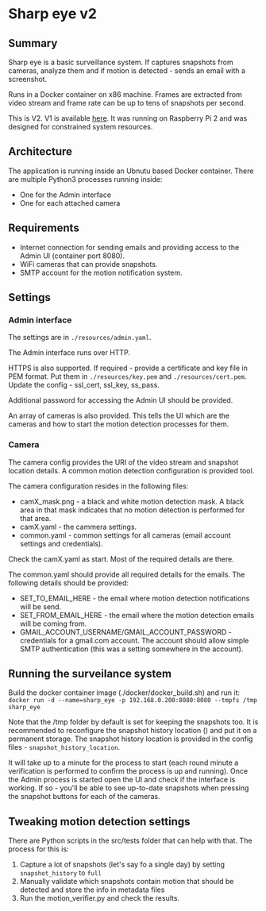 # Sharp eye v2

## Summary

Sharp eye is a basic surveillance system. If captures snapshots from cameras, analyze them and if motion is detected - sends an email with a screenshot.

Runs in a Docker container on x86 machine. Frames are extracted from video stream and frame rate can be up to tens of snapshots per second.

This is V2. V1 is available [here](github.com/funnybrum/sharp_eye). It was running on Raspberry Pi 2 and was designed for constrained system resources.

## Architecture
The application is running inside an Ubnutu based Docker container. There are multiple Python3 processes running inside:

* One for the Admin interface
* One for each attached camera

## Requirements
* Internet connection for sending emails and providing access to the Admin UI (container port 8080).
* WiFi cameras that can provide snapshots.
* SMTP account for the motion notification system.

## Settings

### Admin interface
The settings are in `./resources/admin.yaml`.

The Admin interface runs over HTTP. 


HTTPS is also supported. If required - provide a certificate and key file in PEM format. Put them in `./resources/key.pem` and `./resources/cert.pem`. Update the config - ssl_cert, ssl_key, ss_pass.

Additional password for accessing the Admin UI should be provided.

An array of cameras is also provided. This tells the UI which are the cameras and how to start the motion detection processes for them.

### Camera
The camera config provides the URI of the video stream and snapshot location details. A common motion detection configuration is provided tool.

The camera configuration resides in the following files:

* camX_mask.png - a black and white motion detection mask. A black area in that mask indicates that no motion detection is performed for that area.
* camX.yaml - the cammera settings.
* common.yaml - common settings for all cameras (email account settings and credentials).

Check the camX.yaml as start. Most of the required details are there.

The common.yaml should provide all required details for the emails. The following details should be provided:

* SET_TO_EMAIL_HERE - the email where motion detection notifications will be send.
* SET_FROM_EMAIL_HERE - the email where the motion detection emails will be coming from.
* GMAIL_ACCOUNT_USERNAME/GMAIL_ACCOUNT_PASSWORD - credentials for a gmail.com account. The account should allow simple SMTP authentication (this was a setting somewhere in the account).

## Running the surveilance system
Build the docker container image (./docker/docker_build.sh) and run it:
`docker run -d --name=sharp_eye -p 192.168.0.200:8080:8080 --tmpfs /tmp sharp_eye`

Note that the /tmp folder by default is set for keeping the snapshots too. It is recommended to reconfigure the snapshot history location () and put it on a permanent storage. The snapshot history location is provided in the config files - `snapshot_history_location`.

It will take up to a minute for the process to start (each round minute a verification is performed to confirm the process is up and running). Once the Admin process is started open the UI and check if the interface is working. If so - you'll be able to see up-to-date snapshots when pressing the snapshot buttons for each of the cameras.

## Tweaking motion detection settings
There are Python scripts in the src/tests folder that can help with that. The process for this is:
1) Capture a lot of snapshots (let's say fo a single day) by setting `snapshot_history` to `full`
2) Manually validate which snapshots contain motion that should be detected and store the info in metadata files
3) Run the motion_verifier.py and check the results.